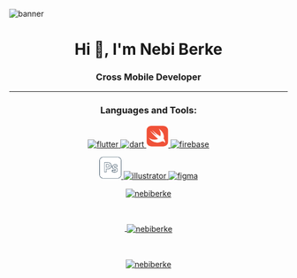 ![banner](https://user-images.githubusercontent.com/37274618/235456924-1105d3e7-b7a5-4788-9263-c9ef109b4b71.jpg)

<h1 align="center">Hi 👋, I'm Nebi Berke</h1>
<h3 align="center">Cross Mobile Developer</h3>

<hr>

<div align="center">
<h3 align="center">Languages and Tools:</h3>
<a href="https://flutter.dev" target="_blank" rel="noreferrer"> <img src="https://www.vectorlogo.zone/logos/flutterio/flutterio-icon.svg" alt="flutter" width="40" height="40"/> </a>
<a href="https://dart.dev" target="_blank" rel="noreferrer"> <img src="https://www.vectorlogo.zone/logos/dartlang/dartlang-icon.svg" alt="dart" width="40" height="40"/> </a>
<a href="https://developer.apple.com/swift/" target="_blank" rel="noreferrer"> <img src="https://raw.githubusercontent.com/devicons/devicon/master/icons/swift/swift-original.svg" alt="swift" width="40" height="40"/> </a>
<a href="https://firebase.google.com/" target="_blank" rel="noreferrer"> <img src="https://www.vectorlogo.zone/logos/firebase/firebase-icon.svg" alt="firebase" width="40" height="40"/> </a>

<br>

<p align="center">
<a href="https://www.photoshop.com/en" target="_blank" rel="noreferrer"> <img src="https://raw.githubusercontent.com/devicons/devicon/master/icons/photoshop/photoshop-line.svg" alt="photoshop" width="40" height="40"/> </a>
<a href="https://www.adobe.com/in/products/illustrator.html" target="_blank" rel="noreferrer"> <img src="https://www.vectorlogo.zone/logos/adobe_illustrator/adobe_illustrator-icon.svg" alt="illustrator" width="40" height="40"/> </a>
<a href="https://www.figma.com/" target="_blank" rel="noreferrer"> <img src="https://www.vectorlogo.zone/logos/figma/figma-icon.svg" alt="figma" width="40" height="40"/>  </p>
</div>

<div align=center>
<p><img align="center" src="https://github-readme-stats-sigma-five.vercel.app/api/top-langs?username=nebiberke&show_icons=true&locale=en&layout=compact&theme=tokyonight" alt="nebiberke" /></p>
<br>
<p>&nbsp;<img align="center" src="https://github-readme-stats-sigma-five.vercel.app/api?username=nebiberke&show_icons=true&locale=en&theme=tokyonight" alt="nebiberke" /></p>
<br>
<p><img align="center" src="https://github-readme-streak-stats.herokuapp.com/?user=nebiberke&theme=buefy-dark" alt="nebiberke" /></p>
<br>
</div>

